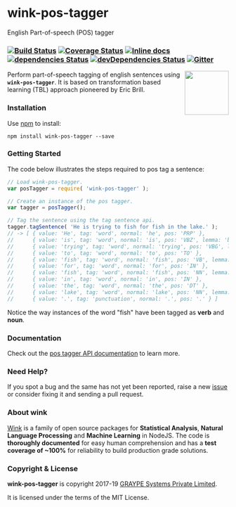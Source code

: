 # wink-pos-tagger

English Part-of-speech (POS) tagger

### [![Build Status](https://api.travis-ci.org/winkjs/wink-pos-tagger.svg?branch=master)](https://travis-ci.org/winkjs/wink-pos-tagger) [![Coverage Status](https://coveralls.io/repos/github/winkjs/wink-pos-tagger/badge.svg?branch=master)](https://coveralls.io/github/winkjs/wink-pos-tagger?branch=master) [![Inline docs](http://inch-ci.org/github/winkjs/wink-pos-tagger.svg?branch=master)](http://inch-ci.org/github/winkjs/wink-pos-tagger) [![dependencies Status](https://david-dm.org/winkjs/wink-pos-tagger/status.svg)](https://david-dm.org/winkjs/wink-pos-tagger) [![devDependencies Status](https://david-dm.org/winkjs/wink-pos-tagger/dev-status.svg)](https://david-dm.org/winkjs/wink-pos-tagger?type=dev) [![Gitter](https://img.shields.io/gitter/room/nwjs/nw.js.svg)](https://gitter.im/winkjs/Lobby)

[<img align="right" src="https://decisively.github.io/wink-logos/logo-title.png" width="100px" >](http://winkjs.org/)

Perform part-of-speech tagging of english sentences using **`wink-pos-tagger`**. It is based on transformation based learning (TBL) approach pioneered by Eric Brill.

### Installation

Use [npm](https://www.npmjs.com/package/wink-pos-tagger) to install:

    npm install wink-pos-tagger --save

### Getting Started
The code below illustrates the steps required to pos tag a sentence:
```javascript
// Load wink-pos-tagger.
var posTagger = require( 'wink-pos-tagger' );

// Create an instance of the pos tagger.
var tagger = posTagger();

// Tag the sentence using the tag sentence api.
tagger.tagSentence( 'He is trying to fish for fish in the lake.' );
// -> [ { value: 'He', tag: 'word', normal: 'he', pos: 'PRP' },
//      { value: 'is', tag: 'word', normal: 'is', pos: 'VBZ', lemma: 'be' },
//      { value: 'trying', tag: 'word', normal: 'trying', pos: 'VBG', lemma: 'try' },
//      { value: 'to', tag: 'word', normal: 'to', pos: 'TO' },
//      { value: 'fish', tag: 'word', normal: 'fish', pos: 'VB', lemma: 'fish' },
//      { value: 'for', tag: 'word', normal: 'for', pos: 'IN' },
//      { value: 'fish', tag: 'word', normal: 'fish', pos: 'NN', lemma: 'fish' },
//      { value: 'in', tag: 'word', normal: 'in', pos: 'IN' },
//      { value: 'the', tag: 'word', normal: 'the', pos: 'DT' },
//      { value: 'lake', tag: 'word', normal: 'lake', pos: 'NN', lemma: 'lake' },
//      { value: '.', tag: 'punctuation', normal: '.', pos: '.' } ]
```

Notice the way instances of the word "fish" have been tagged as **verb** and **noun**.

### Documentation
Check out the [pos tagger API documentation](http://winkjs.org/wink-pos-tagger/) to learn more.

### Need Help?

If you spot a bug and the same has not yet been reported, raise a new [issue](https://github.com/winkjs/wink-pos-tagger/issues) or consider fixing it and sending a pull request.

### About wink
[Wink](http://winkjs.org/) is a family of open source packages for **Statistical Analysis**, **Natural Language Processing** and **Machine Learning** in NodeJS. The code is **thoroughly documented** for easy human comprehension and has a **test coverage of ~100%** for reliability to build production grade solutions.

### Copyright & License

**wink-pos-tagger** is copyright 2017-19 [GRAYPE Systems Private Limited](http://graype.in/).

It is licensed under the terms of the MIT License.
